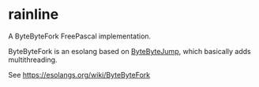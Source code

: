 # rainline

A ByteByteFork FreePascal implementation.

ByteByteFork is an esolang based on [ByteByteJump](https://esolangs.org/wiki/ByteByteJump), which basically adds multithreading.

See https://esolangs.org/wiki/ByteByteFork
